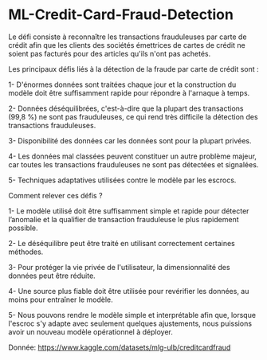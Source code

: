 # ML-Credit-Card-Fraud-Detection


Le défi consiste à reconnaître les transactions frauduleuses par carte de crédit afin que les clients des sociétés émettrices de cartes de crédit ne soient pas facturés pour des articles qu'ils n'ont pas achetés.


Les principaux défis liés à la détection de la fraude par carte de crédit sont :

1- D'énormes données sont traitées chaque jour et la construction du modèle doit être suffisamment rapide pour répondre à l'arnaque à temps.

2- Données déséquilibrées, c'est-à-dire que la plupart des transactions (99,8 %) ne sont pas frauduleuses, ce qui rend très difficile la détection des transactions frauduleuses.

3- Disponibilité des données car les données sont pour la plupart privées.

4- Les données mal classées peuvent constituer un autre problème majeur, car toutes les transactions frauduleuses ne sont pas détectées et signalées.

5- Techniques adaptatives utilisées contre le modèle par les escrocs.


Comment relever ces défis ?

1- Le modèle utilisé doit être suffisamment simple et rapide pour détecter l’anomalie et la qualifier de transaction frauduleuse le plus rapidement possible.

2- Le déséquilibre peut être traité en utilisant correctement certaines méthodes.

3- Pour protéger la vie privée de l'utilisateur, la dimensionnalité des données peut être réduite.

4- Une source plus fiable doit être utilisée pour revérifier les données, au moins pour entraîner le modèle.

5- Nous pouvons rendre le modèle simple et interprétable afin que, lorsque l'escroc s'y adapte avec seulement quelques ajustements, nous puissions avoir un nouveau modèle opérationnel à déployer.

Donnée: https://www.kaggle.com/datasets/mlg-ulb/creditcardfraud
